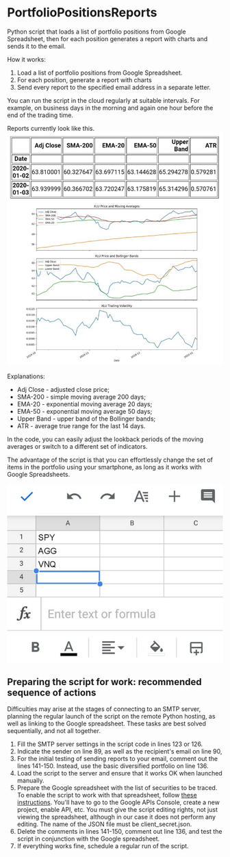 # PortfolioPositionsReports

Python script that loads a list of portfolio positions from Google Spreadsheet, then for each position generates a report with charts and sends it to the email. 

How it works: 
1. Load a list of portfolio positions from Google Spreadsheet.
2. For each position, generate a report with charts 
3. Send every report to the specified email address in a separate letter. 

You can run the script in the cloud regularly at suitable intervals. For example, on business days in the morning and again one hour before the end of the trading time.

Reports currently look like this.
![Portfolio position report example](/Portfolio-Position-Report-1.jpg)

Explanations:
* Adj Close - adjusted close price;
* SMA-200 - simple moving average 200 days;
* EMA-20 - exponential moving average 20 days;
* EMA-50 - exponential moving average 50 days;
* Upper Band - upper band of the Bollinger bands;
* ATR - average true range for the last 14 days. 

In the code, you can easily adjust the lookback periods of the moving averages or switch to a different set of indicators. 

The advantage of the script is that you can effortlessly change the set of items in the portfolio using your smartphone, as long as it works with Google Spreadsheets.

![Portfolio Spreadsheet](/Porttfolio_Spreadsheet.jpg)

<h2>Preparing the script for work: recommended sequence of actions</h2>

Difficulties may arise at the stages of connecting to an SMTP server, planning the regular launch of the script on the remote Python hosting, as well as linking to the Google spreadsheet. These tasks are best solved sequentially, and not all together.

1. Fill the SMTP server settings in the script code in lines 123 or 126.
2. Indicate the sender on line 89, as well as the recipient's email on line 90,
3. For the initial testing of sending reports to your email, comment out the lines 141-150. Instead, use the basic diversified portfolio on line 136.
4. Load the script to the server and ensure that it works OK when launched manually.
5. Prepare the Google spreadsheet with the list of securities to be traced. To enable the script to work with that spreadsheet, follow [these instructions](https://www.twilio.com/blog/2017/02/an-easy-way-to-read-and-write-to-a-google-spreadsheet-in-python.html). You'll have to go to the Google APIs Console, create a new project, enable API, etc. You must give the script editing rights, not just viewing the spreadsheet, although in our case it does not perform any editing. The name of the JSON file must be client_secret.json. 
6. Delete the comments in lines 141-150, comment out line 136, and test the script in conjunction with the Google spreadsheet.
7. If everything works fine, schedule a regular run of the script.
